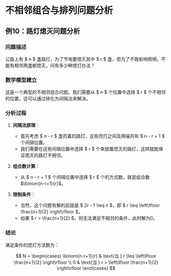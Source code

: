 # 不相邻组合与排列问题分析

## 例10：路灯熄灭问题分析

### 问题描述
公路上有 $ n $ 盏路灯，为了节电要熄灭其中 $ r $ 盏，但为了不致影响照明，不能有相邻两盏都熄灭，问有多少种熄灯办法？

### 数学模型建立

这是一个典型的不相邻组合问题。我们需要从 $ n $ 个位置中选择 $ r $ 个不相邻的位置，这可以通过转化为间隔法来解决。

### 分析过程

1. **间隔法原理**：
   - 首先考虑 $ n - r $ 盏亮着的路灯，这些亮灯之间及两端共有 $ n - r + 1 $ 个间隔位置。
   - 我们需要在这些间隔位置中选择 $ r $ 个来放置熄灭的路灯，这样就能保证熄灭的路灯不相邻。

2. **组合数计算**：
   - 从 $ n - r + 1 $ 个间隔位置中选择 $ r $ 个的方式数，就是组合数 $\binom{n-r+1}{r}$。

3. **限制条件**：
   - 当然，这个问题有解的前提是 $ 2r - 1 \leq n $，即 $ r \leq \left\lfloor \frac{n+1}{2} \right\rfloor $。
   - 如果 $ r > \frac{n+1}{2} $，则无法满足不相邻的条件，此时解为0。

### 结论

满足条件的熄灯方法数为：

$$ N = \begin{cases} \binom{n-r+1}{r} & \text{当 } r \leq \left\lfloor \frac{n+1}{2} \right\rfloor \\ 0 & \text{当 } r > \left\lfloor \frac{n+1}{2} \right\rfloor \end{cases} $$

